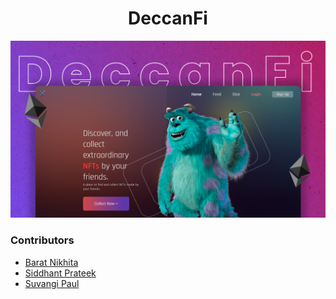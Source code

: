 <h1 align="center">DeccanFi</h1>

![](./assets/preview.png)


### Contributors

- [Barat Nikhita](https://github.com/nikhitaBarat/)
- [Siddhant Prateek](https://github.com/siddhantprateek)
- [Suvangi Paul](https://github.com/suvangipaul)




